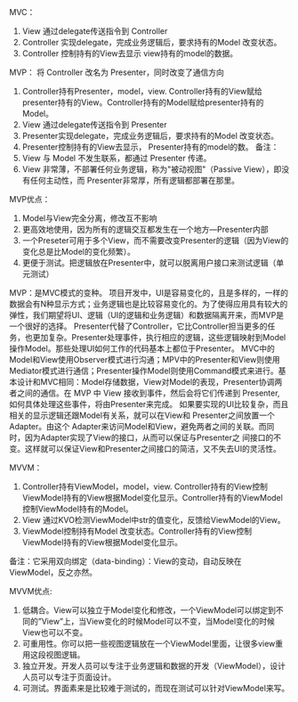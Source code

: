MVC：
1.	View 通过delegate传送指令到 Controller
2.	Controller 实现delegate，完成业务逻辑后，要求持有的Model 改变状态。
3.	Controller 控制持有的View去显示 view持有的model的数据。

MVP：
将 Controller 改名为 Presenter，同时改变了通信方向

1.	Controller持有Presenter，model，view. Controller持有的View赋给presenter持有的View。Controller持有的Model赋给presenter持有的Model。
2.	View 通过delegate传送指令到 Presenter
3.	Presenter实现delegate，完成业务逻辑后，要求持有的Model 改变状态。
4.	Presenter控制持有的View去显示， Presenter持有的model的数。
备注：
   1. View 与 Model 不发生联系，都通过 Presenter 传递。
   2. View 非常薄，不部署任何业务逻辑，称为"被动视图"（Passive View），即没有任何主动性，而 Presenter非常厚，所有逻辑都部署在那里。

MVP优点：
1.	Model与View完全分离，修改互不影响
2.	更高效地使用，因为所有的逻辑交互都发生在一个地方—Presenter内部
3.	一个Preseter可用于多个View，而不需要改变Presenter的逻辑（因为View的变化总是比Model的变化频繁）。
4.	更便于测试。把逻辑放在Presenter中，就可以脱离用户接口来测试逻辑（单元测试）

MVP：是MVC模式的变种。
项目开发中，UI是容易变化的，且是多样的，一样的数据会有N种显示方式；业务逻辑也是比较容易变化的。为了使得应用具有较大的弹性，我们期望将UI、逻辑（UI的逻辑和业务逻辑）和数据隔离开来，而MVP是一个很好的选择。
Presenter代替了Controller，它比Controller担当更多的任务，也更加复杂。Presenter处理事件，执行相应的逻辑，这些逻辑映射到Model操作Model。那些处理UI如何工作的代码基本上都位于Presenter。
MVC中的Model和View使用Observer模式进行沟通；MPV中的Presenter和View则使用Mediator模式进行通信；Presenter操作Model则使用Command模式来进行。基本设计和MVC相同：Model存储数据，View对Model的表现，Presenter协调两者之间的通信。在 MVP 中 View 接收到事件，然后会将它们传递到 Presenter, 如何具体处理这些事件，将由Presenter来完成。
如果要实现的UI比较复杂，而且相关的显示逻辑还跟Model有关系，就可以在View和 Presenter之间放置一个Adapter。由这个 Adapter来访问Model和View，避免两者之间的关联。而同时，因为Adapter实现了View的接口，从而可以保证与Presenter之 间接口的不变。这样就可以保证View和Presenter之间接口的简洁，又不失去UI的灵活性。

MVVM：

1.	Controller持有ViewModel，model，view. Controller持有的View控制ViewModel持有的View根据Model变化显示。Controller持有的ViewModel控制ViewModel持有的Model。
2.	View 通过KVO检测ViewModel中str的值变化，反馈给ViewModel的View。
3.	ViewModel控制持有Model 改变状态。Controller持有的View控制ViewModel持有的View根据Model变化显示。

备注：它采用双向绑定（data-binding）：View的变动，自动反映在 ViewModel，反之亦然。

MVVM优点: 
1. 低耦合。View可以独立于Model变化和修改，一个ViewModel可以绑定到不同的”View”上，当View变化的时候Model可以不变，当Model变化的时候View也可以不变。 
2. 可重用性。你可以把一些视图逻辑放在一个ViewModel里面，让很多view重用这段视图逻辑。 
3. 独立开发。开发人员可以专注于业务逻辑和数据的开发（ViewModel），设计人员可以专注于页面设计。 
4. 可测试。界面素来是比较难于测试的，而现在测试可以针对ViewModel来写。
